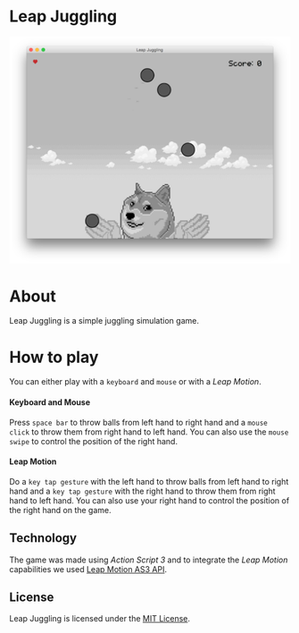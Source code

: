 # Leap Juggling

![LeapJuggling](https://raw.githubusercontent.com/jeKnowledge/leap-juggling/master/screenshot.png)

# About

Leap Juggling is a simple juggling simulation game.

# How to play

You can either play with a `keyboard` and `mouse` or with a *Leap Motion*.

#### Keyboard and Mouse
Press `space bar` to throw balls from left hand to right hand and a `mouse click` to throw them from right hand to left hand. You can also use the `mouse swipe` to control the position of the right hand. 

#### Leap Motion 
Do a `key tap gesture` with the left hand to throw balls from left hand to right hand and a `key tap gesture` with the right hand to throw them from right hand to left hand. You can also use your right hand to control the position of the right hand on the game. 

Technology
----------
The game was made using *Action Script 3* and to integrate the *Leap Motion* capabilities we used [Leap Motion AS3 API](https://github.com/logotype/LeapMotionAS3).

License
-------
Leap Juggling is licensed under the [MIT License](http://opensource.org/licenses/MIT).

